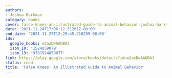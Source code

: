 ```yaml
---
authors:
- Joshua Barkman
category: books
cover: false-knees-an-illustrated-guide-to-animal-behavior-joshua-barkman.jpg
date: '2021-11-24T17:06:12.512612-08:00'
end_date: '2021-11-25T12:20:45.216299-08:00'
ids:
  google_books: e2azDwAAQBAJ
  isbn_10: '1524859079'
  isbn_13: '9781524859077'
link: https://play.google.com/store/books/details?id=e2azDwAAQBAJ
status: read
title: 'False Knees: An Illustrated Guide to Animal Behavior'
---
```

